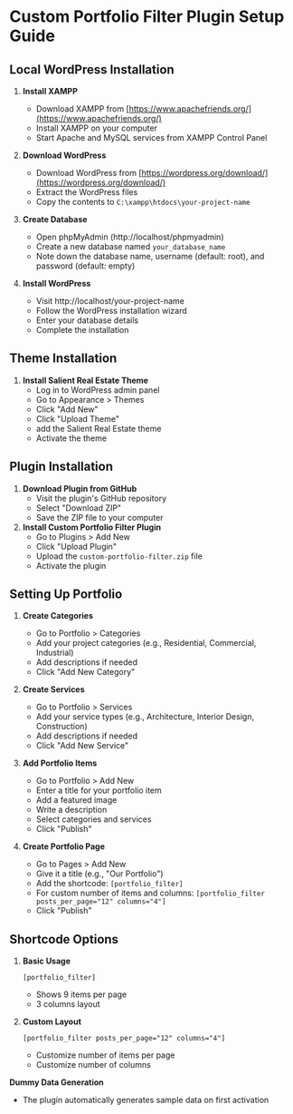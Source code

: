 # Custom Portfolio Filter Plugin Setup Guide

## Local WordPress Installation

1. **Install XAMPP**
   - Download XAMPP from [https://www.apachefriends.org/](https://www.apachefriends.org/)
   - Install XAMPP on your computer
   - Start Apache and MySQL services from XAMPP Control Panel

2. **Download WordPress**
   - Download WordPress from [https://wordpress.org/download/](https://wordpress.org/download/)
   - Extract the WordPress files
   - Copy the contents to `C:\xampp\htdocs\your-project-name`

3. **Create Database**
   - Open phpMyAdmin (http://localhost/phpmyadmin)
   - Create a new database named `your_database_name`
   - Note down the database name, username (default: root), and password (default: empty)

4. **Install WordPress**
   - Visit http://localhost/your-project-name
   - Follow the WordPress installation wizard
   - Enter your database details
   - Complete the installation

## Theme Installation

1. **Install Salient Real Estate Theme**
   - Log in to WordPress admin panel
   - Go to Appearance > Themes
   - Click "Add New"
   - Click "Upload Theme"
   - add the Salient Real Estate theme 
   - Activate the theme

## Plugin Installation
1. **Download Plugin from GitHub**
   - Visit the plugin's GitHub repository
   - Select "Download ZIP"
   - Save the ZIP file to your computer
2. **Install Custom Portfolio Filter Plugin**
   - Go to Plugins > Add New
   - Click "Upload Plugin"
   - Upload the `custom-portfolio-filter.zip` file
   - Activate the plugin

## Setting Up Portfolio

1. **Create Categories**
   - Go to Portfolio > Categories
   - Add your project categories (e.g., Residential, Commercial, Industrial)
   - Add descriptions if needed
   - Click "Add New Category"

2. **Create Services**
   - Go to Portfolio > Services
   - Add your service types (e.g., Architecture, Interior Design, Construction)
   - Add descriptions if needed
   - Click "Add New Service"

3. **Add Portfolio Items**
   - Go to Portfolio > Add New
   - Enter a title for your portfolio item
   - Add a featured image
   - Write a description
   - Select categories and services
   - Click "Publish"

4. **Create Portfolio Page**
   - Go to Pages > Add New
   - Give it a title (e.g., "Our Portfolio")
   - Add the shortcode: `[portfolio_filter]`
   - For custom number of items and columns: `[portfolio_filter posts_per_page="12" columns="4"]`
   - Click "Publish"

## Shortcode Options

1. **Basic Usage**
   ```
   [portfolio_filter]
   ```
   - Shows 9 items per page
   - 3 columns layout

2. **Custom Layout**
   ```
   [portfolio_filter posts_per_page="12" columns="4"]
   ```
   - Customize number of items per page
   - Customize number of columns

 **Dummy Data Generation**
   - The plugin automatically generates sample data on first activation
